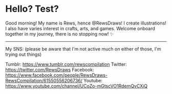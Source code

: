 # Hello? Test?

Good morning! My name is Rews, hence @RewsDraws!
I create illustrations! I also have varies interest in crafts, arts, and games.
Welcome onboard together in my journey, there is no stopping now! ✨

-----

My SNS: (please be aware that I'm not active much on either of those, I'm trying out things)

Tumblr: https://www.tumblr.com/rewscompilation
Twitter: https://twitter.com/RewsDraws
Facebook: https://www.facebook.com/people/RewsDraws-RewsCompilation/61550556206736/
Youtube: https://www.youtube.com/channel/UCoZo-mGtscVO1RdemQvCXiQ
